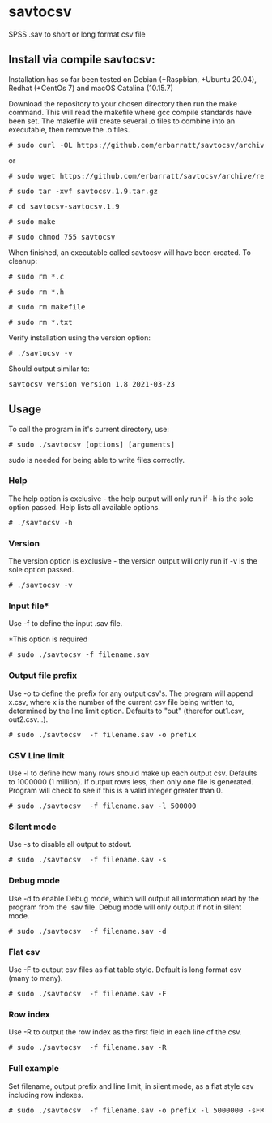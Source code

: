 # savtocsv
SPSS .sav to short or long format csv file

<h2>Install via compile savtocsv:</h2>

Installation has so far been tested on Debian (+Raspbian, +Ubuntu 20.04), Redhat (+CentOs 7) and macOS Catalina (10.15.7)

Download the repository to your chosen directory then run the make command. This will read the makefile where gcc compile standards have been set. The makefile will create several .o files to combine into an executable, then remove the .o files.

<pre># sudo curl -OL https://github.com/erbarratt/savtocsv/archive/refs/tags/savtocsv.1.9.tar.gz</pre>

or

<pre># sudo wget https://github.com/erbarratt/savtocsv/archive/refs/tags/savtocsv.1.9.tar.gz</pre>

<pre># sudo tar -xvf savtocsv.1.9.tar.gz</pre>
<pre># cd savtocsv-savtocsv.1.9</pre>
<pre># sudo make</pre>
<pre># sudo chmod 755 savtocsv</pre>

When finished, an executable called savtocsv will have been created. To cleanup:

<pre># sudo rm *.c</pre>
<pre># sudo rm *.h</pre>
<pre># sudo rm makefile</pre>
<pre># sudo rm *.txt</pre>

Verify installation using the version option:

<pre># ./savtocsv -v</pre>

Should output similar to:

<pre>savtocsv version version 1.8 2021-03-23</pre>

<h2>Usage</h2>

To call the program in it's current directory, use:

<pre># sudo ./savtocsv [options] [arguments]</pre>

sudo is needed for being able to write files correctly.

<h3>Help</h3>

The help option is exclusive - the help output will only run if -h is the sole option passed. Help lists all available options.

<pre># ./savtocsv -h</pre>

<h3>Version</h3>

The version option is exclusive - the version output will only run if -v is the sole option passed.

<pre># ./savtocsv -v</pre>

<h3>Input file*</h3>

Use -f to define the input .sav file.

*This option is required

<pre># sudo ./savtocsv -f filename.sav</pre>

<h3>Output file prefix</h3>

Use -o to define the prefix for any output csv's. The program will append x.csv, where x is the number of the current csv file being written to, determined by the line limit option. Defaults to "out" (therefor out1.csv, out2.csv...).

<pre># sudo ./savtocsv  -f filename.sav -o prefix</pre>

<h3>CSV Line limit</h3>

Use -l to define how many rows should make up each output csv. Defaults to 1000000 (1 million). If output rows less, then only one file is generated. Program will check to see if this is a valid integer greater than 0.

<pre># sudo ./savtocsv  -f filename.sav -l 500000</pre>

<h3>Silent mode</h3>

Use -s to disable all output to stdout.

<pre># sudo ./savtocsv  -f filename.sav -s</pre>

<h3>Debug mode</h3>

Use -d to enable Debug mode, which will output all information read by the program from the .sav file. Debug mode will only output if not in silent mode.

<pre># sudo ./savtocsv  -f filename.sav -d</pre>

<h3>Flat csv</h3>

Use -F to output csv files as flat table style. Default is long format csv (many to many).

<pre># sudo ./savtocsv  -f filename.sav -F</pre>

<h3>Row index</h3>

Use -R to output the row index as the first field in each line of the csv.

<pre># sudo ./savtocsv  -f filename.sav -R</pre>

<h3>Full example</h3>

Set filename, output prefix and line limit, in silent mode, as a flat style csv including row indexes.

<pre># sudo ./savtocsv  -f filename.sav -o prefix -l 5000000 -sFR</pre>
